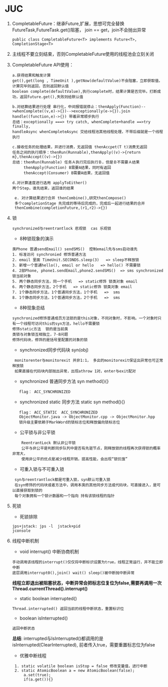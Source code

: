 # JUC
1. CompletableFuture：继承Future,扩展，思想可完全替换FutureTask,FutureTask.get()阻塞，
join == get，join不会抛出异常
    ```$xslt
    public class CompletableFuture<T> implements Future<T>, CompletionStage<T>
    ```
2. 主线程不要立刻结束，否则CompletableFuture使用的线程池会立刻关闭
3. CompletableFuture API使用：
    ```$xslt
    a.获得结果和触发计算
    get(),get(long , TimeUnit ),getNow(defaultValue)不会阻塞，立即获取值，计算完毕则返回，否则返回默认值
    boolean complete(defaultValue),执行complete时，结果计算是否完毕。打断成功，返回future.get(),失败则给默认值
    ```

    ```$xslt
    b.对结算结果进行处理 串行化，中间报错就停止：thenApply(Function)-->whenComplete((v,e)->{})-->exceptionally(e->{}).join
    handle((function,e)->{}) 带着异常顺步执行
    总结：exceptionally ===> try catch, whenComplete+handle ==>try finally,
    handleAsync whenCompleteAsync 交给线程池其他线程处理，不带后缀就是一个线程执行
    ```
    ```$xslt
    c.接收任务的处理结果，并进行消费，无返回值 thenAccpet(T t)消费无返回
   任务之间的执行顺序：thenRun(Runnable),thenApply((v)->{return m},thenAccept((v)->{})
   总结：thenRun(Runnable) 任务Ａ执行完后执行Ｂ，但是Ｂ不需要Ａ结果
         thenApply(Function) B需要A结果，同时有返回
         thenAccept(Consumer) B需要A结果，无返回值
    ```
   ```$xslt
   d.对计算速度进行选用 applyToEither()
   两个Step，谁先结束，返回谁的结果
    ```
   ```$xslt
    e. 对计算结果进行合并 thenCombine(),研究thenCompose()
    多个completionStage 先完成的等待后完成的，完成后一起进行结果的合并
    thenCombine(completionFuture,(r1,r2)->{})
    ```
4. 锁
    ```$xslt
    synchronized与reentrantlock 悲观锁  cas 乐观锁
    ```
    - 8种锁现象的演示
    ```$xslt
    类Phone 普通sendEmail() sendSMS()  控制email先与sms启动谁先 
    1. 标准访问 synchronied 修饰普通方法
    2. email 里面 TimeUnit.SECONDS.sleep(3)   => sleep不释放锁
    3. 新增一个普通hello(), email or hello   => hello() 不需要锁
    4. 2部Phone, phone1.sendEmail,phone2.sendSMS()  => sms synchronized锁当前对象
    5. 两个静态同步方法，同一个手机   => static修饰 锁类对象 email
    6. 两个静态同步方法，2个手机   => static修饰 锁类对象 email
    7. 1个静态同步方法，1个普通同步方法，1个手机   =>  sms
    8. 1个静态同步方法，1个普通同步方法，2个手机   =>  sms 
    ```
    - 8种现象总结
    ```$xslt
    synchronized修饰普通成员方法锁的是this对象，不同对象时，不影响。一个对象时只有一个线程可访问this的syn方法，hello不需要锁
    修饰static方法  锁的是当前类 
    类锁与对象锁互相独立，7-8问题
    修饰代码块，修饰的是括号里配置的对象的锁
    ```
   - synchronized同步代码块 syn(obj)
   ```$xslt
    monitorenter与monitorexit 并非1:1， 多出的monitorexit保证出异常也可正常释放锁
    如果直接在代码块内部抛出异常，出现athrow 1对，enter与exit配对 
    ```
    - synchronized 普通同步方法 syn method(){}
    ```$xslt
       flag： ACC_SYNCHRONIZED 
    ```
    - synchronized static 同步方法 static syn method(){}
    ```$xslt
       flag： ACC_STATIC  ACC_SYNCHRONIZED
       ObjectMonitor.java -> ObjectMonitor.cpp -> ObjectMonitor.hpp
       锁升级主要依赖于MarkWord的锁标志位和释放偏向锁标志位
    ```
    - 公平锁与非公平锁
    ```$xslt
        ReentrantLock 默认非公平锁 
        公平与非公平是判断同步队列中是否有先驱节点，刚释放锁的线程再次获得锁的概率非常大，
        使用非公平的优点是减少线程开销，提高性能，会出现“锁饥饿”
    ```
    - 可重入锁与不可重入锁
    ```$xslt
     syn与reentrantlock都是可重入锁，syn默认可重入锁
     在syn修饰的代码块或者方法中，调用本类的其他同步方法或代码块，可直接进入，是可以直接获取到锁的
     每个对象拥有一个锁计数器和一个指向 持有该锁线程的指针
    ```
5. 死锁
    - 死锁排除
    ```$xslt
    jps+jstack: jps -l  jstack+pid 
    jconsole
    ```
6. 线程中断机制
    - void interrupt() 中断协商机制
    ```$xslt
    手动调用该线程的interrupt()仅仅将中断标识设置为true，线程正常运行，并不能立即中断
   底层调用interrupt0(),join() wait() sleep()被中断抛中断异常
    ```
   **线程立即退出被阻塞状态，中断异常会把标志位复位为false,需要再调用一次Thread.currentThread().interrupt()**
    - static boolean interrupted()
    ```$xslt
    Thread.interrupted() 返回当前的线程中断状态，重置标识位
    ````
    -  boolean isInterrupted()
    ```$xslt
    返回中断状态
    ```
   **总结**: interrupted与IsInterrupted()都调用的是isInterrupted(ClearInterrupted),
   前者传入true，需要重置标志位为false
   - 优雅中断线程
   ```$xslt
    1. static volatile boolean isStop = false 修改变量值，进行中断
    2. static AtomicBoolean a = new AtomicBoolean(false);
        a.set(true);
        if(a.get()){} 
    ```
    

  